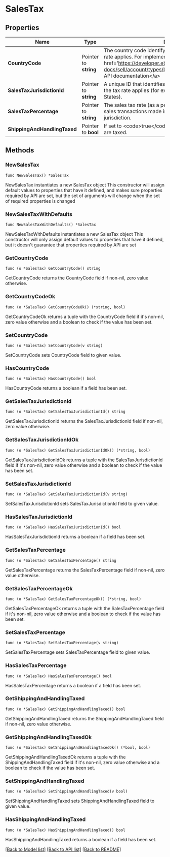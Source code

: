 # SalesTax

## Properties

Name | Type | Description | Notes
------------ | ------------- | ------------- | -------------
**CountryCode** | Pointer to **string** | The country code identifying the country to which this tax rate applies. For implementation help, refer to &lt;a href&#x3D;&#39;https://developer.ebay.com/api-docs/sell/account/types/ba:CountryCodeEnum&#39;&gt;eBay API documentation&lt;/a&gt; | [optional] 
**SalesTaxJurisdictionId** | Pointer to **string** | A unique ID that identifies the sales tax jurisdiction to which the tax rate applies (for example a state within the United States). | [optional] 
**SalesTaxPercentage** | Pointer to **string** | The sales tax rate (as a percentage of the sale) applied to sales transactions made in this country and sales tax jurisdiction. | [optional] 
**ShippingAndHandlingTaxed** | Pointer to **bool** | If set to &lt;code&gt;true&lt;/code&gt;, shipping and handling charges are taxed. | [optional] 

## Methods

### NewSalesTax

`func NewSalesTax() *SalesTax`

NewSalesTax instantiates a new SalesTax object
This constructor will assign default values to properties that have it defined,
and makes sure properties required by API are set, but the set of arguments
will change when the set of required properties is changed

### NewSalesTaxWithDefaults

`func NewSalesTaxWithDefaults() *SalesTax`

NewSalesTaxWithDefaults instantiates a new SalesTax object
This constructor will only assign default values to properties that have it defined,
but it doesn't guarantee that properties required by API are set

### GetCountryCode

`func (o *SalesTax) GetCountryCode() string`

GetCountryCode returns the CountryCode field if non-nil, zero value otherwise.

### GetCountryCodeOk

`func (o *SalesTax) GetCountryCodeOk() (*string, bool)`

GetCountryCodeOk returns a tuple with the CountryCode field if it's non-nil, zero value otherwise
and a boolean to check if the value has been set.

### SetCountryCode

`func (o *SalesTax) SetCountryCode(v string)`

SetCountryCode sets CountryCode field to given value.

### HasCountryCode

`func (o *SalesTax) HasCountryCode() bool`

HasCountryCode returns a boolean if a field has been set.

### GetSalesTaxJurisdictionId

`func (o *SalesTax) GetSalesTaxJurisdictionId() string`

GetSalesTaxJurisdictionId returns the SalesTaxJurisdictionId field if non-nil, zero value otherwise.

### GetSalesTaxJurisdictionIdOk

`func (o *SalesTax) GetSalesTaxJurisdictionIdOk() (*string, bool)`

GetSalesTaxJurisdictionIdOk returns a tuple with the SalesTaxJurisdictionId field if it's non-nil, zero value otherwise
and a boolean to check if the value has been set.

### SetSalesTaxJurisdictionId

`func (o *SalesTax) SetSalesTaxJurisdictionId(v string)`

SetSalesTaxJurisdictionId sets SalesTaxJurisdictionId field to given value.

### HasSalesTaxJurisdictionId

`func (o *SalesTax) HasSalesTaxJurisdictionId() bool`

HasSalesTaxJurisdictionId returns a boolean if a field has been set.

### GetSalesTaxPercentage

`func (o *SalesTax) GetSalesTaxPercentage() string`

GetSalesTaxPercentage returns the SalesTaxPercentage field if non-nil, zero value otherwise.

### GetSalesTaxPercentageOk

`func (o *SalesTax) GetSalesTaxPercentageOk() (*string, bool)`

GetSalesTaxPercentageOk returns a tuple with the SalesTaxPercentage field if it's non-nil, zero value otherwise
and a boolean to check if the value has been set.

### SetSalesTaxPercentage

`func (o *SalesTax) SetSalesTaxPercentage(v string)`

SetSalesTaxPercentage sets SalesTaxPercentage field to given value.

### HasSalesTaxPercentage

`func (o *SalesTax) HasSalesTaxPercentage() bool`

HasSalesTaxPercentage returns a boolean if a field has been set.

### GetShippingAndHandlingTaxed

`func (o *SalesTax) GetShippingAndHandlingTaxed() bool`

GetShippingAndHandlingTaxed returns the ShippingAndHandlingTaxed field if non-nil, zero value otherwise.

### GetShippingAndHandlingTaxedOk

`func (o *SalesTax) GetShippingAndHandlingTaxedOk() (*bool, bool)`

GetShippingAndHandlingTaxedOk returns a tuple with the ShippingAndHandlingTaxed field if it's non-nil, zero value otherwise
and a boolean to check if the value has been set.

### SetShippingAndHandlingTaxed

`func (o *SalesTax) SetShippingAndHandlingTaxed(v bool)`

SetShippingAndHandlingTaxed sets ShippingAndHandlingTaxed field to given value.

### HasShippingAndHandlingTaxed

`func (o *SalesTax) HasShippingAndHandlingTaxed() bool`

HasShippingAndHandlingTaxed returns a boolean if a field has been set.


[[Back to Model list]](../README.md#documentation-for-models) [[Back to API list]](../README.md#documentation-for-api-endpoints) [[Back to README]](../README.md)


